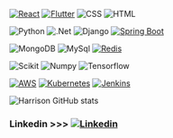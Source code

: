 [![React](https://img.shields.io/badge/React-%2320232a.svg?logo=react&logoColor=%2361DAFB)](#)
[![Flutter](https://img.shields.io/badge/Flutter-02569B?logo=flutter&logoColor=fff)](#)
![CSS](https://img.shields.io/badge/CSS3-1572B6.svg?style=for-the-badge&logo=CSS3&logoColor=white)
![HTML](https://img.shields.io/badge/HTML5-E34F26.svg?style=for-the-badge&logo=HTML5&logoColor=white)

![Python](https://img.shields.io/badge/Python-3776AB?style=for-the-badge&logo=python&logoColor=white)
![.Net](https://img.shields.io/badge/.NET-5C2D91?style=for-the-badge&logo=.net&logoColor=white)
![Django](https://img.shields.io/badge/Django-092E20?style=for-the-badge&logo=django&logoColor=white)
[![Spring Boot](https://img.shields.io/badge/Spring%20Boot-6DB33F?logo=springboot&logoColor=fff)](#)

![MongoDB](https://img.shields.io/badge/MongoDB-4EA94B?style=for-the-badge&logo=mongodb&logoColor=white)
![MySql](https://img.shields.io/badge/MySQL-005C84?style=for-the-badge&logo=mysql&logoColor=white)
[![Redis](https://img.shields.io/badge/Redis-%23DD0031.svg?logo=redis&logoColor=white)](#)

![Scikit](https://img.shields.io/badge/scikitlearn-F7931E.svg?style=for-the-badge&logo=scikit-learn&logoColor=white)
![Numpy](https://img.shields.io/badge/NumPy-013243.svg?style=for-the-badge&logo=NumPy&logoColor=white)
![Tensorflow](https://img.shields.io/badge/TensorFlow-FF6F00?style=for-the-badge&logo=tensorflow&logoColor=white)

[![AWS](https://img.shields.io/badge/AWS-%23FF9900.svg?logo=amazon-web-services&logoColor=white)](#)
[![Kubernetes](https://img.shields.io/badge/Kubernetes-326CE5?logo=kubernetes&logoColor=fff)](#)
[![Jenkins](https://img.shields.io/badge/Jenkins-D24939?logo=jenkins&logoColor=white)](#)

![Harrison GitHub stats](https://github-readme-stats.vercel.app/api?username=HarrisonHakanen&show_icons=true&theme=radical)


### Linkedin >>> [![Linkedin](https://img.shields.io/badge/LinkedIn-0A66C2.svg?style=for-the-badge&logo=LinkedIn&logoColor=white)](https://linkedin.com/in/HarrisonHakanen)
